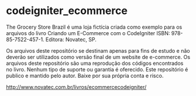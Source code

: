 # codeigniter_ecommerce
The Grocery Store Brazil é uma loja fictícia criada como exemplo para os arquivos do livro Criando um E-Commerce com o CodeIgniter ISBN: 978-85-7522-457-1. Editora: Novatec, SP.

Os arquivos deste repositório se destinam apenas para fins de estudo e não deverão ser utilizados como versão final de um website de e-commerce. Os arquivos deste repositório são uma reprodução dos códigos encontrados no livro. Nenhum tipo de suporte ou garantia é oferecido. Este repositório é publico e mantido pelo autor. Baixe por sua própria conta e risco.

http://www.novatec.com.br/livros/ecommercecodeigniter/

<img src="https://www.dropbox.com/s/wt3kp4ay5qzrjz3/Screenshot%202016-02-11%2020.29.31.png?dl=0" alt=""/>
